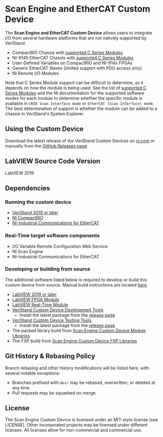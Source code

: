# Scan Engine and EtherCAT Custom Device

The **Scan Engine and EtherCAT Custom Device** allows users to integrate I/O from several hardware platforms that are not natively supported by VeriStand:

- CompactRIO Chassis with [supported C Series Modules](docs/Supported%20Modules.md)
- NI-9145 EtherCAT Chassis with [supported C Series Modules](docs/Supported%20Modules.md)
- User-Defined Variables on CompactRIO and NI-914x FPGAs
- Generic EtherCAT Slaves (limited support with PDO access only)
- NI Remote I/O Modules

Note that C Series Module support can be difficult to determine, as it depends on how the module is being used. See the list of [supported C Series Modules](docs/Supported%20Modules.md) and the NI documentation for the supported software modes for each module to determine whether the specific module is available in `cRIO Scan Interface mode` or `EtherCAT (Scan Interface) mode`. The best determination of support is whether the module can be added to a chassis in VeriStand's System Explorer.

## Using the Custom Device

Download the latest release of the VeriStand Custom Devices on [ni.com](https://www.ni.com/en-us/support/downloads/software-products/download.veristand-custom-devices.html) or manually from the [GitHub Releases page](https://github.com/ni/niveristand-scan-engine-ethercat-custom-device/releases/)

## LabVIEW Source Code Version

LabVIEW 2019

## Dependencies

### Running the custom device

- [VeriStand 2019 or later](https://www.ni.com/en-us/support/downloads/software-products/download.veristand.html)
- [NI CompactRIO](https://www.ni.com/en-us/support/downloads/drivers/download.ni-compactrio.html)
- [NI-Industrial Communications for EtherCAT](https://www.ni.com/en-us/support/downloads/drivers/download.ni-industrial-communications-for-ethercat.html)

### Real-Time target software components

- I/O Variable Remote Configuration Web Service
- NI Scan Engine
- NI-Industrial Communications for EtherCAT

### Developing or building from source

The additional software listed below is required to develop or build this custom device from source. Manual build instructions are located [here](docs/Manual%20Build%20Instructions.md).

- [LabVIEW 2019 or later](https://www.ni.com/en-us/support/downloads/software-products/download.labview.html)
- [LabVIEW FPGA Module](https://www.ni.com/en-us/support/downloads/software-products/download.labview-fpga-module.html)
- [LabVIEW Real-Time Module](https://www.ni.com/en-us/support/downloads/software-products/download.labview-real-time-module.html)
- [VeriStand Custom Device Development Tools](https://github.com/ni/niveristand-custom-device-development-tools)
  - Install the latest package from the [release page](https://github.com/ni/niveristand-custom-device-development-tools/releases)
- [VeriStand Custom Device Testing Tools](https://github.com/ni/niveristand-custom-device-testing-tools)
  - Install the latest package from the [release page](https://github.com/ni/niveristand-custom-device-testing-tools/releases)
- The packed library build from [Scan Engine Custom Device Module Libraries](https://github.com/ni/niveristand-scan-engine-module-libraries)
- The FXP build from [Scan Engine Custom Device FXP Libraries](https://github.com/ni/niveristand-scan-engine-fxp-libraries)

## Git History & Rebasing Policy
Branch rebasing and other history modifications will be listed here, with several notable exceptions:
- Branches prefixed with `dev/` may be rebased, overwritten, or deleted at any time.
- Pull requests may be squashed on merge.

## License

The Scan Engine Custom Device is licensed under an MIT-style license (see LICENSE). Other incorporated projects may be licensed under different licenses. All licenses allow for non-commercial and commercial use.
